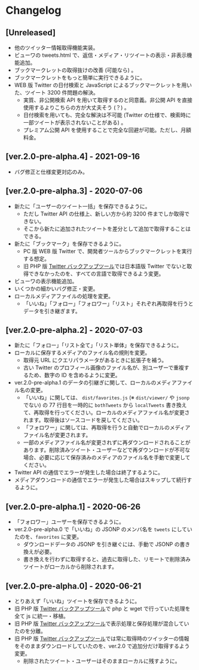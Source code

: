 # Changelog

## [Unreleased]
- 他のツイッター情報取得機能実装。
- ビューワの tweets.html で、返信・メディア・リツイートの表示・非表示機能追加。
- ブックマークレットの取得抜けの改善 (可能なら) 。
- ブックマークレットをもっと簡単に実行できるように。
- WEB 版 Twitter の日付検索と JavaScript によるブックマークレットを用いた、ツイート 3200 件問題の解決。
	- 実質、非公開検索 API を用いて取得するのと同意義。非公開 API を直接使用するよりこちらの方が大丈夫そう (？) 。
	- 日付検索を用いても、完全な解決は不可能 (Twitter の仕様で、検索時に一部ツイートが表示されないことがある) 。
	- プレミアム公開 API を使用することで完全な回避が可能。ただし、月額料金。

## [ver.2.0-pre-alpha.4] - 2021-09-16
- バグ修正と仕様変更対応のみ。

## [ver.2.0-pre-alpha.3] - 2020-07-06
- 新たに「ユーザーのツイート一括」を保存できるように。
	- ただし Twitter API の仕様上、新しい方から約 3200 件までしか取得できない。
	- そこから新たに追加されたツイートを差分として追加で取得することはできる。
- 新たに「ブックマーク」を保存できるように。
	- PC 版 WEB 版 Twitter で、開発者ツールからブックマークレットを実行する想定。
	- 旧 PHP 版 [Twitter バックアップツール](https://github.com/kerupani129s/twitter-backup-tool)では日本語版 Twitter でないと取得できなかったのを、すべての言語で取得できるよう変更。
- ビューワの表示機能追加。
- いくつかの細かいバグ修正・変更。
- ローカルメディアファイルの処理を変更。
	- 「いいね」「フォロー」「フォロワー」「リスト」それぞれ再取得を行うとデータを引き継ぎます。

## [ver.2.0-pre-alpha.2] - 2020-07-03
- 新たに「フォロー」「リスト全て」「リスト単体」を保存できるように。
- ローカルに保存するメディアのファイル名の規則を変更。
	- 取得元 URL にクエリパラメータがあるときに拡張子を補う。
	- 古い Twitter のプロフィール画像のファイル名が、別ユーザーで重複するため、数字の ID を含めるように変更。
- ver.2.0-pre-alpha.1 のデータの引継ぎに関して、ローカルのメディアファイル名の変更。
	- 「いいね」に関しては、 `dist/favorites.js` (※ `dist/viewer/` や `jsonp` でない) の 77 行目を一時的に `bothTweets` から `localTweets` 書き換えて、再取得を行ってください。ローカルのメディアファイル名が変更されます。取得後はソースコードを戻してください。
	- 「フォロワー」に関しては、再取得を行うと自動でローカルのメディアファイル名が変更されます。
	- 一部のメディアファイル名が変更されずに再ダウンロードされることがあります。削除済みツイート・ユーザーなどで再ダウンロードが不可な場合、必要に応じて保存済みのメディアのファイル名を手動で変更してください。
- Twitter API の通信でエラーが発生した場合は終了するように。
- メディアダウンロードの通信でエラーが発生した場合はスキップして続行するように。

## [ver.2.0-pre-alpha.1] - 2020-06-26
- 「フォロワー」ユーザーを保存できるように。
- ver.2.0-pre-alpha.0 で「いいね」の JSONP のメンバ名を `tweets` にしていたのを、`favorites` に変更。
	- ダウンロードデータの JSONP を引き継ぐには、手動で JSONP の書き換えが必要。
	- 書き換えを行わずに取得すると、過去に取得した、リモートで削除済みツイートがローカルから削除されます。

## [ver.2.0-pre-alpha.0] - 2020-06-21
- とりあえず「いいね」ツイートを保存できるように。
- 旧 PHP 版 [Twitter バックアップツール](https://github.com/kerupani129s/twitter-backup-tool)で php と wget で行っていた処理を全て js に統一・移植。
- 旧 PHP 版 [Twitter バックアップツール](https://github.com/kerupani129s/twitter-backup-tool)で表示処理と保存処理が混合していたのを分離。
- 旧 PHP 版 [Twitter バックアップツール](https://github.com/kerupani129s/twitter-backup-tool)では常に取得時のツイッターの情報をそのままダウンロードしていたのを、ver.2.0 で追加分だけ取得するよう変更。
	- 削除されたツイート・ユーザーはそのままローカルに残すように。
